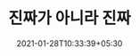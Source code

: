 ---
title: "진짜가 아니라 진짜"
date: 2021-01-28T10:33:39+05:30
publishDate: 2021-01-28T10:33:39+05:30
description: "실제는 아니지만 실제라고 생각하게 만드는 이야기."
titleWrap: wrap # wrap, noWrap
---